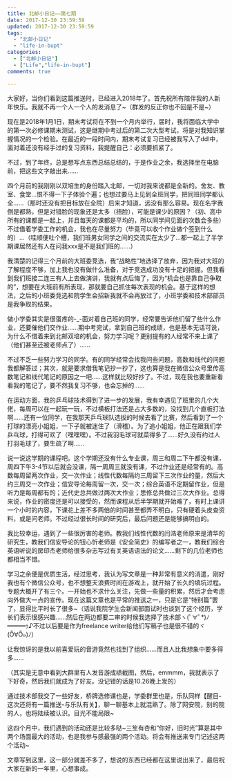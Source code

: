 ```yaml
---
title: 北邮小日记——第七期 
date: 2017-12-30 23:59:59 
updated: 2017-12-30 23:59:59 
tags:
  - "北邮小日记"
  - "life-in-bupt"
categories:
  - ["北邮小日记"]
  - ["Life","life-in-bupt"]   
comments: true

---
```


大家好，当你们看到这篇推送时，已经进入2018年了。首先祝所有陪伴我的人新年快乐。我就不再一个人一个人的发消息了~（群发的反正你也不回是不是~）

现在是2018年1月1日，期末考试将在不到一个月内举行，届时，我将面临大学中的第一次必修课期末测试，这是继期中考过后的第二次大型考试，将是对我知识掌握情况的一个检验。在最近的一段时间内，期末考试复习已经被我写入了ddl中，面对着还没有经手过的复习资料，我提醒自己：必须要抓紧了。

不过，到了年终，总是想写点东西总结总结的，于是作业之余，我选择坐在电脑前，把这些文字敲出来……

<!--more-->

四个月前的我刚刚以双培生的身份踏入北邮，一切对我来说都是全新的。舍友、教室、食堂…恨不得一下子体验个遍；也想过要马上见到全班同学，把同班同学都认全……（那时还没有把目标放在全院）后来才知道，远没有那么容易。现在名字我倒是都熟，但是对错脸的现象还是太多（捂脸），可能是课少的原因？（初、高中所有的课都是一起上，并且每天的课都是平均的，所以同学间见面的次数会多些）不过借着学委工作的机会，我也在尽量努力（毕竟可以收个作业做个签到什么的）…（哇顺便吐个槽，我们班男女同学之间的交流实在太少了…都一起上了半学期课居然还有人在问我xxx是不是我们班的……）

我清楚的记得三个月前的大班委竞选，我“战略性”地选择了放弃，因为我对大班的了解程度不够，加上我也没有做什么准备，对于竞选成功没有十足的把握。但我看到我们班接二连三有人上去做演讲，我就有点后悔了，因为“机会也是靠自己争取的”，想要在大班前有所表现，那就要自己抓住每次表现的机会。基于这样的想法，之后的小班委竞选和院学生会招新我就不会再放过了，小班学委和技术部部员是我争取的结果。

做小学委其实是很蛋疼的-_-面对着自己班的同学，经常要告诉他们留了些什么作业，还要催他们交作业……期中考完试，拿到自己班的成绩，也是基本无话可说，为什么不借着来到北邮双培的机会，努力学习呢？更别提有的人经常不来上课了（他们甚至还被老师点了）……

不过不乏一些努力学习的同学。有的同学经常会找我问些问题，高数和线代的问题我都解答过；其次，就是要求借我笔记抄一抄了，这也算是我在微信公众号里传高数笔记和线代笔记的原因之一吧……这样就比较好抄了。不过，现在我也要重新看看我的笔记了，要不然我复习不够，也会忘掉的……

在运动方面，我的乒乓球技术得到了进一步的发展，我有幸遇见了班里的几个大佬，每周可以在一起玩一玩，不过横板打法还是占大多数的，没找到几个直板打法啊……还有一位同学，在我那天乒乓球队选拔的时候去看了比赛，然后看到了一个打球的漂亮小姐姐，一下子就被迷住了（滑稽）。为了追小姐姐，他正在跟我们学乒乓球，打得可欢了（嘿嘿嘿）。不过我羽毛球可就菜得多了……好久没有约过人打羽毛球了，要生疏了啊……

说一说这学期的课程吧。这个学期还没有什么专业课，周三和周二下午都没有课，周四下午3-4节以后就会没课，隔一周周三就没有课，不过作业还是经常有的。高数每周留两次作业，交一次作业；线性代数每隔约三周留下三次作业的量，然后大约三周交一次作业；信安导论每周留一次，交一次；综合英语不定期留作业，但是听力是每周都有的；近代史总共做过两次大作业；思修总共做过三次大作业。总得来说，作业的密度还是可以接受的，然而课程从后半学期就开始难了，有时上课讲一个小时的内容，下课花上差不多两倍的时间甚至都弄不明白，只有硬着头皮查资料，或是问老师。不过经过很长时间的研究后，最后问题还是能够搞明白的。

我比较幸运，遇到了一些很厉害的老师。教我们线性代数的闫浩老师原来是清华的研究生，教我们信安导论的钮心忻老师是《安全简史》的编写者之一，教我们综合英语听说的房印杰老师给很多杂志写过有关英语语法的论文……剩下的几位老师也都相当不错。

学习之余便是优质生活，经过思考，我认为写文章是一种非常有意义的消遣，刚好我也有个微信公众号，也不想整天浪费时间在游戏上，就开始了长久的填坑过程。专题大概开了有三个。一开始也不求什么关注，先做一些量的积累，然后才会考虑向外做大一点的宣传。现在这篇文章也是平常的推送之一，只是它是“特别篇”罢了，显得比平时长了很多~（话说我院学生会新闻部面试时也谈到了这个经历，学长们表示很感兴趣……然后在两边都要二审的时候我选择了技术部ヽ(ﾟ∀ﾟ*)ﾉ━━━ｩ♪不过以后要是作为freelance writer给他们写稿子也是很不错的ヾ(Ő∀Ő๑)ﾉ）

让我惊讶的是我以前喜爱玩的音游竟然也找到了组织……而且人比我想象中要多得多……

（其实是无意中看到大群里有人发音游成绩截图，然后，emmmm，我就表示了下好奇，然后我们就成为了好友。没记错的话是10.26晚上发的）

通过技术部我交了一些好友，桥牌选修课也是，学委群里也是，乐队同样【醒目-这次还将有一篇推送-与乐队有关】，聊一聊基本上就混熟了。除了网安院，别的院的人，也将陆续被认识。目光不能局限~

这四个月中，我们遇到的活动还是比较多哒~三笙有杏和“你好，旧时光”算是其中两个场面最大的活动，也是我参与感最强的两个活动。将会有推送来专门记述这两个活动~

文章写到这里，这一部分就差不多了，想说的东西已经都在这里说出来了，最后祝大家在新的一年里，心想事成。
